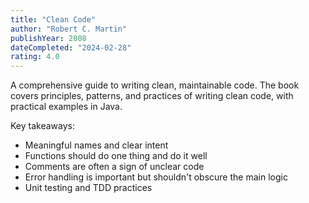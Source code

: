 ```yaml
---
title: "Clean Code"
author: "Robert C. Martin"
publishYear: 2008
dateCompleted: "2024-02-28"
rating: 4.0
---
```


A comprehensive guide to writing clean, maintainable code. The book covers principles, patterns, and practices of writing clean code, with practical examples in Java.

Key takeaways:

- Meaningful names and clear intent
- Functions should do one thing and do it well
- Comments are often a sign of unclear code
- Error handling is important but shouldn't obscure the main logic
- Unit testing and TDD practices
